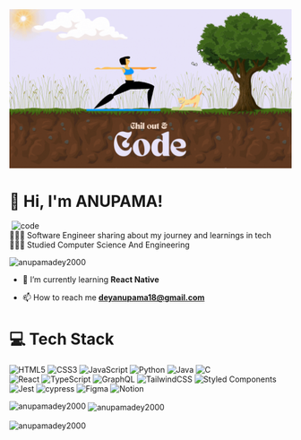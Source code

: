 <img  alt="chill"  src="chill.gif"/>

# <b>👋 Hi, I'm ANUPAMA!</b>

<img align="right" alt="code" width="500px" src="logo.gif"/>
👩🏻‍💻 Software Engineer sharing about my journey and learnings in tech<br/>
👩🏻‍🎓 Studied Computer Science And Engineering<br/>



<p align="left"> <img src="https://komarev.com/ghpvc/?username=anupamadey2000&label=Profile%20views&color=0e75b6&style=flat" alt="anupamadey2000" /> </p>


- 🌱 I’m currently learning **React Native**

- 📫 How to reach me **deyanupama18@gmail.com**



# 💻 Tech Stack
<!-- Badges from https://github.com/Ileriayo/markdown-badges -->
![HTML5](https://img.shields.io/badge/html5-%23E34F26.svg?style=for-the-badge&logo=html5&logoColor=white)
![CSS3](https://img.shields.io/badge/css3-%231572B6.svg?style=for-the-badge&logo=css3&logoColor=white)
![JavaScript](https://img.shields.io/badge/javascript-%23323330.svg?style=for-the-badge&logo=javascript&logoColor=%23F7DF1E)
![Python](https://img.shields.io/badge/python-3670A0?style=for-the-badge&logo=python&logoColor=ffdd54)
![Java](https://img.shields.io/badge/java-%23ED8B00.svg?style=for-the-badge&logo=openjdk&logoColor=white)
![C](https://img.shields.io/badge/c-%2300599C.svg?style=for-the-badge&logo=c&logoColor=white)<br/>
![React](https://img.shields.io/badge/react-%2320232a.svg?style=for-the-badge&logo=react&logoColor=%2361DAFB)
![TypeScript](https://img.shields.io/badge/typescript-%23007ACC.svg?style=for-the-badge&logo=typescript&logoColor=white)
![GraphQL](https://img.shields.io/badge/-GraphQL-E10098?style=for-the-badge&logo=graphql&logoColor=white)
![TailwindCSS](https://img.shields.io/badge/tailwindcss-%2338B2AC.svg?style=for-the-badge&logo=tailwind-css&logoColor=white)
![Styled Components](https://img.shields.io/badge/styled--components-DB7093?style=for-the-badge&logo=styled-components&logoColor=white)<br/>
![Jest](https://img.shields.io/badge/-jest-%23C21325?style=for-the-badge&logo=jest&logoColor=white)
![cypress](https://img.shields.io/badge/-cypress-%23E5E5E5?style=for-the-badge&logo=cypress&logoColor=058a5e)
![Figma](https://img.shields.io/badge/figma-%23F24E1E.svg?style=for-the-badge&logo=figma&logoColor=white)
![Notion](https://img.shields.io/badge/Notion-%23000000.svg?style=for-the-badge&logo=notion&logoColor=white)


<p><img align="left" src="https://github-readme-stats.vercel.app/api/top-langs?username=anupamadey2000&show_icons=true&locale=en&layout=compact" alt="anupamadey2000" /></p>

<p>&nbsp;<img align="center" src="https://github-readme-stats.vercel.app/api?username=anupamadey2000&show_icons=true&locale=en" alt="anupamadey2000" /></p>

<p><img align="center" src="https://github-readme-streak-stats.herokuapp.com/?user=anupamadey2000&" alt="anupamadey2000" /></p>

